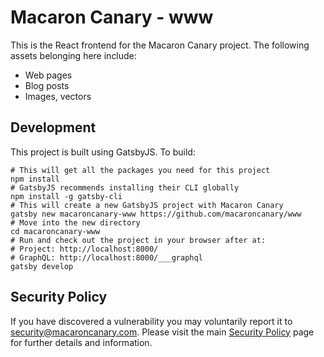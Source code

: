 # Macaron Canary - www

This is the React frontend for the Macaron Canary project. The following assets belonging here include:

* Web pages
* Blog posts
* Images, vectors

## Development

This project is built using GatsbyJS. To build:

```
# This will get all the packages you need for this project
npm install
# GatsbyJS recommends installing their CLI globally
npm install -g gatsby-cli
# This will create a new GatsbyJS project with Macaron Canary
gatsby new macaroncanary-www https://github.com/macaroncanary/www
# Move into the new directory
cd macaroncanary-www
# Run and check out the project in your browser after at:
# Project: http://localhost:8000/
# GraphQL: http://localhost:8000/___graphql
gatsby develop
```

## Security Policy

If you have discovered a vulnerability you may voluntarily report it to security@macaroncanary.com. Please visit the main [Security Policy](https://github.com/MacaronCanary/MacaronCanary/security/policy) page for further details and information.